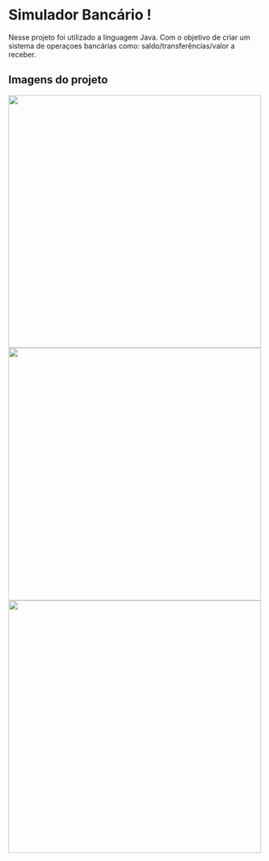 <h1> Simulador Bancário !</h1>

<p>Nesse projeto foi utilizado a linguagem Java. Com o objetivo de criar um sistema de operaçoes bancárias como: saldo/transferências/valor a receber.</p>
<h2>Imagens do projeto</h2>

<div>
    <img length="300" width="500" src="https://github.com/user-attachments/assets/0c700013-16be-4c9d-ae51-49045bc08ac5"/>
</div> 

<div>
    <img length="300" width="500" src="https://github.com/user-attachments/assets/babd390d-a2b8-409d-9b27-e65c6b16bce2"/>
</div> 


<div>
    <img length="300" width="500" src="https://github.com/user-attachments/assets/cbcb3d88-e6d1-49bc-9c89-ca3cc3d196f3"/>
</div> 


